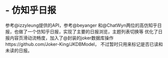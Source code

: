 # - 仿知乎日报
参考@izzyleung提供的API，参考@beyanger 和@ChatWyn两位的高仿知乎日报，也做了一个仿知乎日报，实现了主要的日报浏览，主题列表切换等
优化了日报内容页滑动流畅度，加入了@封装的joker数据库操作https://github.com/Joker-King/JKDBModel，
不过暂时只用来标记是否已读和未读的日报。
